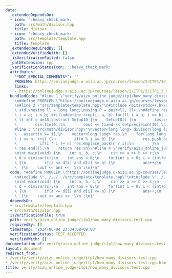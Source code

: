 ```yaml
---
data:
  _extendedDependsOn:
  - icon: ':heavy_check_mark:'
    path: src/math/divisor.hpp
    title: divisor
  - icon: ':heavy_check_mark:'
    path: src/template/template.hpp
    title: template
  _extendedRequiredBy: []
  _extendedVerifiedWith: []
  _isVerificationFailed: false
  _pathExtension: cpp
  _verificationStatusIcon: ':heavy_check_mark:'
  attributes:
    '*NOT_SPECIAL_COMMENTS*': ''
    PROBLEM: https://onlinejudge.u-aizu.ac.jp/courses/lesson/2/ITP1/3/ITP1_3_D
    links:
    - https://onlinejudge.u-aizu.ac.jp/courses/lesson/2/ITP1/3/ITP1_3_D
  bundledCode: "#line 1 \"verify/aizu_online_judge/itp1/how_many_divisors.test.cpp\"\
    \n#define PROBLEM \"https://onlinejudge.u-aizu.ac.jp/courses/lesson/2/ITP1/3/ITP1_3_D\"\
    \n#line 2 \"src/template/template.hpp\"\n#include <bits/stdc++.h>\nusing namespace\
    \ std;\nusing ll = long long;\nusing P = pair<ll, ll>;\n#define rep(i, a, b) for(ll\
    \ i = a; i < b; ++i)\n#define rrep(i, a, b) for(ll i = a; i >= b; --i)\nconstexpr\
    \ ll inf = 4e18;\nstruct SetupIO {\n    SetupIO() {\n        ios::sync_with_stdio(0);\n\
    \        cin.tie(0);\n        cout << fixed << setprecision(30);\n    }\n} setup_io;\n\
    #line 3 \"src/math/divisor.hpp\"\nvector<long long> divisor(long long n) {\n \
    \   assert(n >= 1);\n    vector<long long> res;\n    for(long long i = 1; i *\
    \ i <= n; ++i) {\n        if(n % i == 0) {\n            res.push_back(i);\n  \
    \          if(i * i != n) res.emplace_back(n / i);\n        }\n    }\n    sort(res.begin(),\
    \ res.end());\n    return res;\n}\n#line 4 \"verify/aizu_online_judge/itp1/how_many_divisors.test.cpp\"\
    \nint main(void) {\n    int a, b, c;\n    cin >> a >> b >> c;\n    vector<ll>\
    \ d = divisor(c);\n    int ans = 0;\n    for(int i = 0; i < (int)d.size(); i++)\
    \ {\n        if(a <= d[i] and d[i] <= b) {\n            ans++;\n        }\n  \
    \  }\n    cout << ans << '\\n';\n}\n"
  code: "#define PROBLEM \"https://onlinejudge.u-aizu.ac.jp/courses/lesson/2/ITP1/3/ITP1_3_D\"\
    \n#include \"../../../src/template/template.hpp\"\n#include \"../../../src/math/divisor.hpp\"\
    \nint main(void) {\n    int a, b, c;\n    cin >> a >> b >> c;\n    vector<ll>\
    \ d = divisor(c);\n    int ans = 0;\n    for(int i = 0; i < (int)d.size(); i++)\
    \ {\n        if(a <= d[i] and d[i] <= b) {\n            ans++;\n        }\n  \
    \  }\n    cout << ans << '\\n';\n}"
  dependsOn:
  - src/template/template.hpp
  - src/math/divisor.hpp
  isVerificationFile: true
  path: verify/aizu_online_judge/itp1/how_many_divisors.test.cpp
  requiredBy: []
  timestamp: '2024-06-04 23:34:08+09:00'
  verificationStatus: TEST_ACCEPTED
  verifiedWith: []
documentation_of: verify/aizu_online_judge/itp1/how_many_divisors.test.cpp
layout: document
redirect_from:
- /verify/verify/aizu_online_judge/itp1/how_many_divisors.test.cpp
- /verify/verify/aizu_online_judge/itp1/how_many_divisors.test.cpp.html
title: verify/aizu_online_judge/itp1/how_many_divisors.test.cpp
---
```

